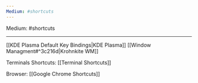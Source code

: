 ```yaml
---
Medium: #shortcuts
---
```

Medium: #shortcuts
___

[[KDE Plasma Default Key Bindings|KDE Plasma]]
[[Window Managment#^3c216d|Krohnkite WM]]

Terminals Shortcuts:
[[Terminal Shortcuts]]

Browser:
[[Google Chrome Shortcuts]]